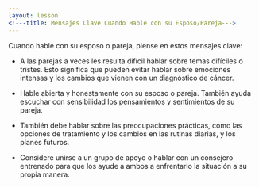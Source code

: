 ```yaml
---
layout: lesson
<!---title: Mensajes Clave Cuando Hable con su Esposo/Pareja--->
---
```


Cuando hable con su esposo o pareja, piense en estos mensajes clave:

* A las parejas a veces les resulta difícil hablar sobre temas difíciles o tristes. Esto significa que pueden evitar hablar sobre emociones intensas y los cambios que vienen con un diagnóstico de cáncer.

* Hable abierta y honestamente con su esposo o pareja. También ayuda escuchar con sensibilidad los pensamientos y sentimientos de su pareja.

* También debe hablar sobre las preocupaciones prácticas, como las opciones de tratamiento y los cambios en las rutinas diarias, y los planes futuros.

* Considere unirse a un grupo de apoyo o hablar con un consejero entrenado para que los ayude a ambos a enfrentarlo la situación a su propia manera.
